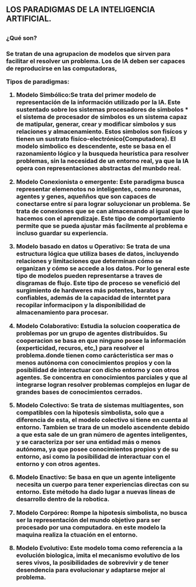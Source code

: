 <H2>LOS PARADIGMAS DE LA INTELIGENCIA ARTIFICIAL.<H2>

<H3>¿Qué son?<H3>
Se tratan de una agrupacion de modelos que sirven para facilitar el resolver un problema.
Los de IA deben ser capaces de reproducirse en las computadoras, 

Tipos de paradigmas:

1. Modelo Simbólico:Se trata del primer modelo de representación de la información utilizado por la IA. Este sustentado sobre los sistemas procesadores de simbolos
        * el sistema de procesador de simbolos es un sistema capaz de matipular, generar, crear y modificar simbolos y sus relaciones y almacenamiento. Estos simbolos son fisícos y tienen un sustrato fisíco-electrónico(Computadora).
El modelo simbolico es descendente, este se basa en el razonamiento lógico y la  busqueda heurística para resolver problemas, sin la necesidad de un entorno real, ya que la IA opera con representaciones abstractas del munbdo real.

2. Modelo Conexionista o emergente: Este paradigma busca representar elemenotos no inteligentes, como neuronas, agentes y genes, aqueñños que son capaces de conectarse entre sí para lograr soluycionar un problema. Se trata de conexiones que se can almacenando al igual que lo hacemos con el aprendizaje. Este tipo de comportamiento permite que se pueda ajustar más facilmente al problema e incluso guardar su experiencia.

3. Modelo basado en datos u Operativo: Se trata de una estructura lógica que utiliza bases de datos, incluyendo relaciones y limitaciones que determinan cómo se organizan y cómo se accede a los datos. Por lo general este tipo de modelos pueden representarse a traves de disgramas de flujo. Este tipo de proceso se venefició del surgimiento de hardweres más potentes, baratos y confiables, además de la capacidad de interntet para recopilar informacipon y la disponibilidad de almacenamiento para procesar.

4. Modelo Colaborativo: Estudia la solucion cooperatica de problemas por un grupo de agentes distribuídos. Su cooperacion se basa en que ninguno posee la información (experticidad, recuros, etc,) para resolver el problema.donde tienen como carácteristica ser mas o menos autónoma con conocimientos propios y con la posibilidad de interactuar con dicho entorno y con otros agentes. Se concentra en conocimientos parciales y que al integrarse logran resolver problemas complejos en lugar de grandes bases de conocimientos cerrados.

5. Modelo Colectivo: Se trata de sistemas multiagentes, son compatibles con la hipotesís simbolista, solo que a diferencia de esta, el modelo colectivo si tiene en cuenta al entorno. Tambien se trara de un modelo ascendente debido a que esta sale de un gran número de agentes inteligentes, y se caracteriza por ser una entidad más o menos autónoma, ya que posee conocimientos propios y de su entorno, asi como la posibilidad de interactuar con el entorno y con otros agentes.

6. Modelo Enactivo: Se basa en que un agente inteligente necesita un cuerpo para tener experiencias directas con su entorno. Este método ha dado lugar a nuevas líneas de desarrollo dentro de la robotica.

7. Modelo Corpóreo: Rompe la hipotesís simbolista, no busca ser la representación del mundo objetivo para ser procesado por una computadora. en este modelo la maquina realiza la ctuación en el entorno.

8. Modelo Evolutivo: Este modelo toma como referencia a la evolución biologica, imita el mecanismo evolutivo de los seres vivos, la posibilidades de sobrevivir y de tener desendencia para evolucionar y adaptarse mejor al problema.

